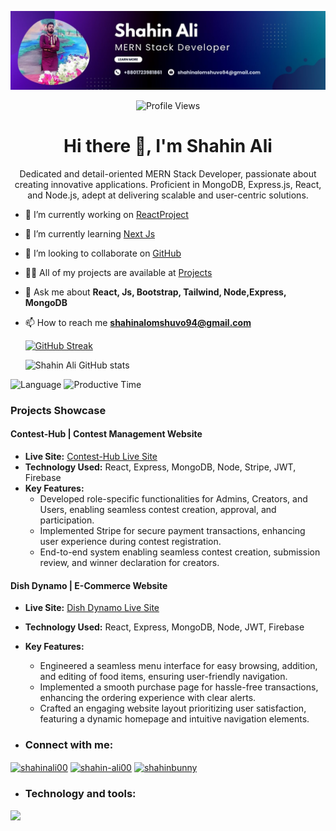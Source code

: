 ![Shahin Ali Banner](https://raw.githubusercontent.com/ShahinAlomShuvo/ShahinAlomShuvo/main/Purple%20Gradient%20Digital%20Marketing%20LinkedIn%20Banner.jpg "Shahin Ali")


<p align="center">
  <img src="https://komarev.com/ghpvc/?username=ShahinAlomShuvo&color=blueviolet&style=flat-square" alt="Profile Views" width="200" height="auto" />
</p>

<h1 align="center">Hi there 👋, I'm Shahin Ali</h1>

<p align="center">Dedicated and detail-oriented MERN Stack Developer,
passionate about creating innovative applications.
Proficient in MongoDB, Express.js, React, and Node.js,
adept at delivering scalable and user-centric solutions.</p>


- 🔭 I’m currently working on [ReactProject](https://mrshahin.netlify.app/)

- 🌱 I’m currently learning  [Next Js](https://nextjs.org/)

- 👯 I’m looking to collaborate on [GitHub](https://github.com/ShahinAlomShuvo)

- 👨‍💻 All of my projects are available at [Projects](https://github.com/ShahinAlomShuvo?tab=repositories)

- 💬 Ask me about **React, Js, Bootstrap, Tailwind, Node,Express, MongoDB**

- 📫 How to reach me **shahinalomshuvo94@gmail.com**

  [![GitHub Streak](https://github-readme-streak-stats.herokuapp.com?user=ShahinAlomShuvo&theme=merko)](https://git.io/streak-stats)

  ![Shahin Ali GitHub stats](https://github-readme-stats.vercel.app/api?username=ShahinAlomShuvo&show_icons=true&theme=dark)

![Language](http://github-profile-summary-cards.vercel.app/api/cards/repos-per-language?username=ShahinAlomShuvo&theme=dracula&exclude=&hide_border=true&langs_count=10&exclude_repo=github-profile-summary-cards)
![Productive Time](http://github-profile-summary-cards.vercel.app/api/cards/productive-time?username=ShahinAlomShuvo&theme=dracula&utcOffset=5)


### Projects Showcase

#### Contest-Hub | Contest Management Website
- **Live Site:** [Contest-Hub Live Site](https://contesthub-e5119.web.app)
- **Technology Used:** React, Express, MongoDB, Node, Stripe, JWT, Firebase
- **Key Features:**
  - Developed role-specific functionalities for Admins, Creators, and Users, enabling seamless contest creation, approval, and participation.
  - Implemented Stripe for secure payment transactions, enhancing user experience during contest registration.
  - End-to-end system enabling seamless contest creation, submission review, and winner declaration for creators.

#### Dish Dynamo | E-Commerce Website
- **Live Site:** [Dish Dynamo Live Site](https://dishdynamo-c649f.web.app)
- **Technology Used:** React, Express, MongoDB, Node, JWT, Firebase
- **Key Features:**
  - Engineered a seamless menu interface for easy browsing, addition, and editing of food items, ensuring user-friendly navigation.
  - Implemented a smooth purchase page for hassle-free transactions, enhancing the ordering experience with clear alerts.
  - Crafted an engaging website layout prioritizing user satisfaction, featuring a dynamic homepage and intuitive navigation elements.


- <h3 align="left">Connect with me:</h3>
<p align="left">
<a href="https://twitter.com/shahinali00" target="blank"><img align="center" src="https://raw.githubusercontent.com/rahuldkjain/github-profile-readme-generator/master/src/images/icons/Social/twitter.svg" alt="shahinali00" height="30" width="40" /></a>
<a href="https://linkedin.com/in/shahin-ali00" target="blank"><img align="center" src="https://raw.githubusercontent.com/rahuldkjain/github-profile-readme-generator/master/src/images/icons/Social/linked-in-alt.svg" alt="shahin-ali00" height="30" width="40" /></a>
<a href="https://fb.com/shahinbunny" target="blank"><img align="center" src="https://raw.githubusercontent.com/rahuldkjain/github-profile-readme-generator/master/src/images/icons/Social/facebook.svg" alt="shahinbunny" height="30" width="40" /></a>
</p>

- <h3 align="left">Technology and tools:</h3>

<p align="left">
  <a href="#Skills">
    <img src="https://skillicons.dev/icons?i=react,js,nodejs,mongodb,express,html,css,tailwind,bootstrap,git,github,vite,vscode,figma" />
  </a>
</p>
